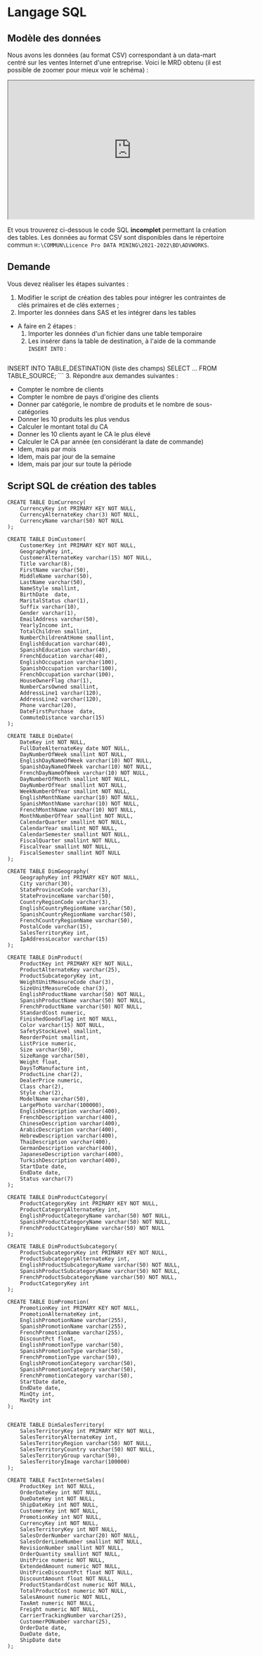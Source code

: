 # Langage SQL

## Modèle des données

Nous avons les données (au format CSV) correspondant à un data-mart centré sur les ventes Internet d'une entreprise. Voici le MRD obtenu (il est possible de zoomer pour mieux voir le schéma) :

<iframe width="560" height="315" src='https://dbdiagram.io/embed/617974a7fa17df5ea671e8d8'> </iframe>

Et vous trouverez ci-dessous le code SQL **incomplet** permettant la création des tables. Les données au format CSV sont disponibles dans le répertoire commun `H:\COMMUN\Licence Pro DATA MINING\2021-2022\BD\ADVWORKS`. 

## Demande

Vous devez réaliser les étapes suivantes :

1. Modifier le script de création des tables pour intégrer les contraintes de clés primaires et de clés externes ;
2. Importer les données dans SAS et les intégrer dans les tables 
  - A faire en 2 étapes :
    1. Importer les données d'un fichier dans une table temporaire
    2. Les insérer dans la table de destination, à l'aide de la commande `INSERT INTO` :
      ```
INSERT INTO TABLE_DESTINATION (liste des champs)
   SELECT ... FROM TABLE_SOURCE;
      ```
3. Répondre aux demandes suivantes :
  - Compter le nombre de clients 
  - Compter le nombre de pays d'origine des clients
  - Donner par catégorie, le nombre de produits et le nombre de sous-catégories
  - Donner les 10 produits les plus vendus
  - Calculer le montant total du CA
  - Donner les 10 clients ayant le CA le plus élevé
  - Calculer le CA par année (en considérant la date de commande)
  - Idem, mais par mois
  - Idem, mais par jour de la semaine
  - Idem, mais par jour sur toute la période


## Script SQL de création des tables

```
CREATE TABLE DimCurrency(
	CurrencyKey int PRIMARY KEY NOT NULL,
	CurrencyAlternateKey char(3) NOT NULL,
	CurrencyName varchar(50) NOT NULL
);

CREATE TABLE DimCustomer(
	CustomerKey int PRIMARY KEY NOT NULL,
	GeographyKey int,
	CustomerAlternateKey varchar(15) NOT NULL,
	Title varchar(8),
	FirstName varchar(50),
	MiddleName varchar(50),
	LastName varchar(50),
	NameStyle smallint,
	BirthDate  date,
	MaritalStatus char(1),
	Suffix varchar(10),
	Gender varchar(1),
	EmailAddress varchar(50),
	YearlyIncome int,
	TotalChildren smallint,
	NumberChildrenAtHome smallint,
	EnglishEducation varchar(40),
	SpanishEducation varchar(40),
	FrenchEducation varchar(40),
	EnglishOccupation varchar(100),
	SpanishOccupation varchar(100),
	FrenchOccupation varchar(100),
	HouseOwnerFlag char(1),
	NumberCarsOwned smallint,
	AddressLine1 varchar(120),
	AddressLine2 varchar(120),
	Phone varchar(20),
	DateFirstPurchase  date,
	CommuteDistance varchar(15)
);

CREATE TABLE DimDate(
	DateKey int NOT NULL,
	FullDateAlternateKey date NOT NULL,
	DayNumberOfWeek smallint NOT NULL,
	EnglishDayNameOfWeek varchar(10) NOT NULL,
	SpanishDayNameOfWeek varchar(10) NOT NULL,
	FrenchDayNameOfWeek varchar(10) NOT NULL,
	DayNumberOfMonth smallint NOT NULL,
	DayNumberOfYear smallint NOT NULL,
	WeekNumberOfYear smallint NOT NULL,
	EnglishMonthName varchar(10) NOT NULL,
	SpanishMonthName varchar(10) NOT NULL,
	FrenchMonthName varchar(10) NOT NULL,
	MonthNumberOfYear smallint NOT NULL,
	CalendarQuarter smallint NOT NULL,
	CalendarYear smallint NOT NULL,
	CalendarSemester smallint NOT NULL,
	FiscalQuarter smallint NOT NULL,
	FiscalYear smallint NOT NULL,
	FiscalSemester smallint NOT NULL
);

CREATE TABLE DimGeography(
	GeographyKey int PRIMARY KEY NOT NULL,
	City varchar(30),
	StateProvinceCode varchar(3),
	StateProvinceName varchar(50),
	CountryRegionCode varchar(3),
	EnglishCountryRegionName varchar(50),
	SpanishCountryRegionName varchar(50),
	FrenchCountryRegionName varchar(50),
	PostalCode varchar(15),
	SalesTerritoryKey int,
	IpAddressLocator varchar(15)
);

CREATE TABLE DimProduct(
	ProductKey int PRIMARY KEY NOT NULL,
	ProductAlternateKey varchar(25),
	ProductSubcategoryKey int,
	WeightUnitMeasureCode char(3),
	SizeUnitMeasureCode char(3),
	EnglishProductName varchar(50) NOT NULL,
	SpanishProductName varchar(50) NOT NULL,
	FrenchProductName varchar(50) NOT NULL,
	StandardCost numeric,
	FinishedGoodsFlag int NOT NULL,
	Color varchar(15) NOT NULL,
	SafetyStockLevel smallint,
	ReorderPoint smallint,
	ListPrice numeric,
	Size varchar(50),
	SizeRange varchar(50),
	Weight float,
	DaysToManufacture int,
	ProductLine char(2),
	DealerPrice numeric,
	Class char(2),
	Style char(2),
	ModelName varchar(50),
	LargePhoto varchar(100000),
	EnglishDescription varchar(400),
	FrenchDescription varchar(400),
	ChineseDescription varchar(400),
	ArabicDescription varchar(400),
	HebrewDescription varchar(400),
	ThaiDescription varchar(400),
	GermanDescription varchar(400),
	JapaneseDescription varchar(400),
	TurkishDescription varchar(400),
	StartDate date,
	EndDate date,
	Status varchar(7)
);

CREATE TABLE DimProductCategory(
	ProductCategoryKey int PRIMARY KEY NOT NULL,
	ProductCategoryAlternateKey int,
	EnglishProductCategoryName varchar(50) NOT NULL,
	SpanishProductCategoryName varchar(50) NOT NULL,
	FrenchProductCategoryName varchar(50) NOT NULL
);

CREATE TABLE DimProductSubcategory(
	ProductSubcategoryKey int PRIMARY KEY NOT NULL,
	ProductSubcategoryAlternateKey int,
	EnglishProductSubcategoryName varchar(50) NOT NULL,
	SpanishProductSubcategoryName varchar(50) NOT NULL,
	FrenchProductSubcategoryName varchar(50) NOT NULL,
	ProductCategoryKey int 
);

CREATE TABLE DimPromotion(
	PromotionKey int PRIMARY KEY NOT NULL,
	PromotionAlternateKey int,
	EnglishPromotionName varchar(255),
	SpanishPromotionName varchar(255),
	FrenchPromotionName varchar(255),
	DiscountPct float,
	EnglishPromotionType varchar(50),
	SpanishPromotionType varchar(50),
	FrenchPromotionType varchar(50),
	EnglishPromotionCategory varchar(50),
	SpanishPromotionCategory varchar(50),
	FrenchPromotionCategory varchar(50),
	StartDate date,
	EndDate date,
	MinQty int,
	MaxQty int
);


CREATE TABLE DimSalesTerritory(
	SalesTerritoryKey int PRIMARY KEY NOT NULL,
	SalesTerritoryAlternateKey int,
	SalesTerritoryRegion varchar(50) NOT NULL,
	SalesTerritoryCountry varchar(50) NOT NULL,
	SalesTerritoryGroup varchar(50),
	SalesTerritoryImage varchar(100000)
);

CREATE TABLE FactInternetSales(
	ProductKey int NOT NULL,
	OrderDateKey int NOT NULL,
	DueDateKey int NOT NULL,
	ShipDateKey int NOT NULL,
	CustomerKey int NOT NULL,
	PromotionKey int NOT NULL,
	CurrencyKey int NOT NULL,
	SalesTerritoryKey int NOT NULL,
	SalesOrderNumber varchar(20) NOT NULL,
	SalesOrderLineNumber smallint NOT NULL,
	RevisionNumber smallint NOT NULL,
	OrderQuantity smallint NOT NULL,
	UnitPrice numeric NOT NULL,
	ExtendedAmount numeric NOT NULL,
	UnitPriceDiscountPct float NOT NULL,
	DiscountAmount float NOT NULL,
	ProductStandardCost numeric NOT NULL,
	TotalProductCost numeric NOT NULL,
	SalesAmount numeric NOT NULL,
	TaxAmt numeric NOT NULL,
	Freight numeric NOT NULL,
	CarrierTrackingNumber varchar(25),
	CustomerPONumber varchar(25),
	OrderDate date,
	DueDate date,
	ShipDate date
);
```
